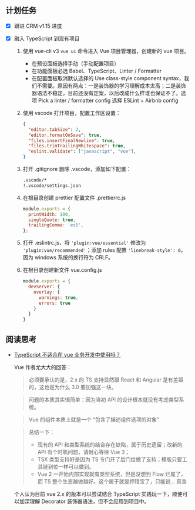 ## 计划任务

* [x] 跟进 CRM v1.15 进度

* [x] 融入 TypeScript 到现有项目

	1. 使用 vue-cli v3 `vue ui` 命令进入 Vue 项目管理器，创建新的 vue 项目。

		*	在预设面板选择手动（手动配置项目）
		* 在功能面板必选 Babel、TypeScript、Linter / Formatter
		* 在配置面板取消默认选择的 Use class-style component syntax，我们不需要。原因有两点：一是装饰器的学习理解成本太高；二是装饰器语法不稳定，目前还没有定案，以后改成什么样谁也保证不了。选项 Pick a linter / formatter config 选择 ESLint + Airbnb config

	2. 使用 vscode 打开项目，配置工作区设置：

        ```json
        {
          "editor.tabSize": 2,
          "editor.formatOnSave": true,
          "files.insertFinalNewline": true,
          "files.trimTrailingWhitespace": true,
          "eslint.validate": ["javascript", "vue"],
        }
        ```

	3. 打开 .gitignore 删除 .vscode，添加如下配置：

        ```bash
        .vscode/*
        !.vscode/settings.json
        ```

	4. 在根目录创建 prettier 配置文件 .prettierrc.js

        ```js
        module.exports = {
          printWidth: 100,
          singleQuote: true,
          trailingComma: 'es5',
        };
        ```

	5. 打开 .eslintrc.js，将 `'plugin:vue/essential'` 修改为 `'plugin:vue/recommended'`；添加 rules 配置 `'linebreak-style': 0`，因为 windows 系统的换行符为 CRLF。

	6. 在根目录创建新文件 vue.config.js

        ```js
        module.exports = {
          devServer: {
            overlay: {
              warnings: true,
              errors: true
            }
          }
        }
        ```

## 阅读思考

* [TypeScript 不适合在 vue 业务开发中使用吗？](https://www.zhihu.com/question/310485097/answer/591869966)

	Vue 作者尤大大的回答：

	> 必须要承认的是，2.x 的 TS 支持显然跟 React 和 Angular 是有差距的，这也是为什么 3.0 要加强这一块。

	> 问题的本质其实很简单：因为当初 API 的设计根本就没有考虑类型系统。

	> Vue 的组件本质上就是一个 “包含了描述组件选项的对象”

	> 总结一下：
	> * 现有的 API 和类型系统的结合存在缺陷，属于历史遗留；改新的 API 有个时机问题，请耐心等待 Vue 3；  
	> * TSX 类型支持好是因为 TS 专门开了后门给做了支持；模版只要工具链到位一样可以做到。  
	> * Vue 2 一开始内部实现就有类型系统，但是没想到 Flow 烂尾了，而 TS 整个生态越做越好。这个属于就是押错宝了，只能说... 真香

	个人认为目前 vue 2.x 的版本可以尝试结合 TypeScript 实践玩一下，顺便可以加深理解 Decorator 装饰器语法，但不会应用到项目中。
